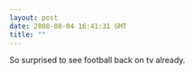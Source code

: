 ```yaml
---
layout: post
date: 2008-08-04 16:41:31 GMT
title: ""
---
```

So surprised to see football back on tv already.